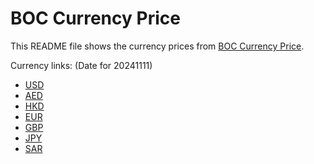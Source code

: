 # BOC Currency Price

This README file shows the currency prices from [BOC Currency Price](https://www.boc.cn/sourcedb/whpj/).

Currency links: (Date for 20241111)

- [USD](https://bocurrencyprice.techina.science/BOC_CURRENCY_PRICE/USD/20241111.json)
- [AED](https://bocurrencyprice.techina.science/BOC_CURRENCY_PRICE/AED/20241111.json)
- [HKD](https://bocurrencyprice.techina.science/BOC_CURRENCY_PRICE/HKD/20241111.json)
- [EUR](https://bocurrencyprice.techina.science/BOC_CURRENCY_PRICE/EUR/20241111.json)
- [GBP](https://bocurrencyprice.techina.science/BOC_CURRENCY_PRICE/GBP/20241111.json)
- [JPY](https://bocurrencyprice.techina.science/BOC_CURRENCY_PRICE/JPY/20241111.json)
- [SAR](https://bocurrencyprice.techina.science/BOC_CURRENCY_PRICE/SAR/20241111.json)
